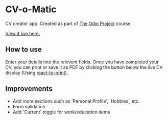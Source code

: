 # CV-o-Matic

CV creator app. Created as part of [The Odin Project](https://www.theodinproject.com/) course.

[View it live here.](https://sullivown.github.io/cv-project/])

## How to use

Enter your details into the relevent fields.
Once you have completed your CV, you can print or save it as PDF by clicking the button below the live CV display (Using [react-to-print](https://www.npmjs.com/package/react-to-print)).

## Improvements

-   Add more sections such as 'Personal Profile', 'Hobbies', etc.
-   Form validation
-   Add 'Current' toggle for work/education items

